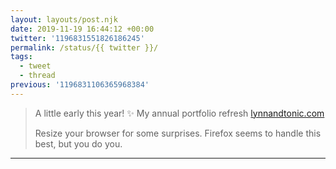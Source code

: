 ```yaml
---
layout: layouts/post.njk
date: 2019-11-19 16:44:12 +00:00
twitter: '1196831551826186245'
permalink: /status/{{ twitter }}/
tags: 
  - tweet
  - thread
previous: '1196831106365968384'
---
```


> A little early this year! ✨ My annual portfolio refresh [lynnandtonic.com](https://lynnandtonic.com)
> 
> Resize your browser for some surprises. Firefox seems to handle this best, but you do you.

---
